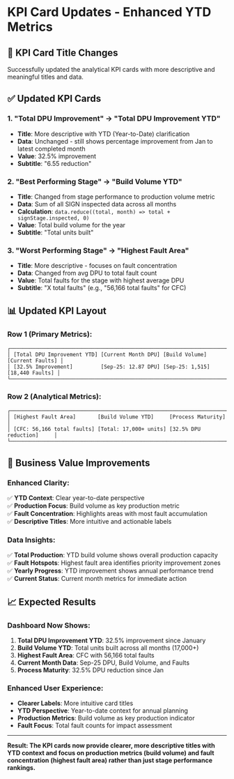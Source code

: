 # KPI Card Updates - Enhanced YTD Metrics

## 🎯 **KPI Card Title Changes**

Successfully updated the analytical KPI cards with more descriptive and meaningful titles and data.

## ✅ **Updated KPI Cards**

### **1. "Total DPU Improvement" → "Total DPU Improvement YTD"**
- **Title**: More descriptive with YTD (Year-to-Date) clarification
- **Data**: Unchanged - still shows percentage improvement from Jan to latest completed month
- **Value**: 32.5% improvement
- **Subtitle**: "6.55 reduction"

### **2. "Best Performing Stage" → "Build Volume YTD"**
- **Title**: Changed from stage performance to production volume metric
- **Data**: Sum of all SIGN inspected data across all months
- **Calculation**: `data.reduce((total, month) => total + signStage.inspected, 0)`
- **Value**: Total build volume for the year
- **Subtitle**: "Total units built"

### **3. "Worst Performing Stage" → "Highest Fault Area"**
- **Title**: More descriptive - focuses on fault concentration
- **Data**: Changed from avg DPU to total fault count
- **Value**: Total faults for the stage with highest average DPU
- **Subtitle**: "X total faults" (e.g., "56,166 total faults" for CFC)

## 📊 **Updated KPI Layout**

### **Row 1 (Primary Metrics)**:
```
┌─────────────────────────────────────────────────────────────────────────────┐
│ [Total DPU Improvement YTD] [Current Month DPU] [Build Volume] [Current Faults] │
│ [32.5% Improvement]         [Sep-25: 12.87 DPU] [Sep-25: 1,515] [18,440 Faults] │
└─────────────────────────────────────────────────────────────────────────────┘
```

### **Row 2 (Analytical Metrics)**:
```
┌─────────────────────────────────────────────────────────────────────────────┐
│ [Highest Fault Area]       [Build Volume YTD]     [Process Maturity]        │
│ [CFC: 56,166 total faults] [Total: 17,000+ units] [32.5% DPU reduction]     │
└─────────────────────────────────────────────────────────────────────────────┘
```

## 🎯 **Business Value Improvements**

### **Enhanced Clarity**:
✅ **YTD Context**: Clear year-to-date perspective  
✅ **Production Focus**: Build volume as key production metric  
✅ **Fault Concentration**: Highlights areas with most fault accumulation  
✅ **Descriptive Titles**: More intuitive and actionable labels  

### **Data Insights**:
✅ **Total Production**: YTD build volume shows overall production capacity  
✅ **Fault Hotspots**: Highest fault area identifies priority improvement zones  
✅ **Yearly Progress**: YTD improvement shows annual performance trend  
✅ **Current Status**: Current month metrics for immediate action  

## 📈 **Expected Results**

### **Dashboard Now Shows**:
1. **Total DPU Improvement YTD**: 32.5% improvement since January
2. **Build Volume YTD**: Total units built across all months (17,000+)
3. **Highest Fault Area**: CFC with 56,166 total faults
4. **Current Month Data**: Sep-25 DPU, Build Volume, and Faults
5. **Process Maturity**: 32.5% DPU reduction since Jan

### **Enhanced User Experience**:
- **Clearer Labels**: More intuitive card titles
- **YTD Perspective**: Year-to-date context for annual planning
- **Production Metrics**: Build volume as key production indicator
- **Fault Focus**: Total fault counts for impact assessment

---

**Result: The KPI cards now provide clearer, more descriptive titles with YTD context and focus on production metrics (build volume) and fault concentration (highest fault area) rather than just stage performance rankings.**

